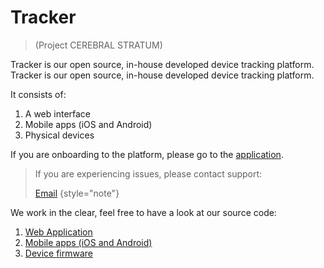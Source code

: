 # Tracker
> (Project CEREBRAL STRATUM)

<link-summary>Tracker is our open source, in-house developed device tracking platform.</link-summary>
Tracker is our open source, in-house developed device tracking platform.

It consists of:
1. A web interface
2. Mobile apps (iOS and Android)
3. Physical devices

If you are onboarding to the platform, please go to the [application](https://tracker.blueguardian.co).

> If you are experiencing issues, please contact support:
> 
> [Email](mailto:support@blueguardian.co)
{style="note"}


[//]: # (TODO replace GitHub links to product pages)

We work in the clear, feel free to have a look at our source code:
1. [Web Application](https://github.com/blueguardian-co/cerebralstratum-frontend)
2. [Mobile apps (iOS and Android)](https://github.com/blueguardian-co/cerebralstratum-flutter)
3. [Device firmware](https://github.com/blueguardian-co/tracker-firmware)
